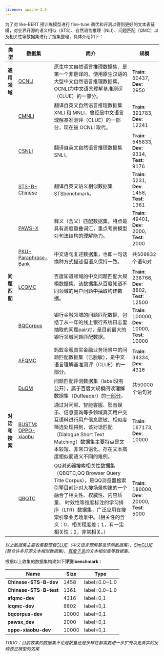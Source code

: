 ```yaml
---
license: apache-2.0
---
```


为了对 like-BERT 预训练模型进行 fine-tune 调优和评测以得到更好的文本表征模，对业界开源的语义相似（STS）、自然语言推理（NLI）、问题匹配（QMC）以及相关性等数据集进行了搜集整理，具体介绍如下：

| 类型           | 数据集                                                       | 简介                                                         | 规模                                               |
| -------------- | ------------------------------------------------------------ | ------------------------------------------------------------ | -------------------------------------------------- |
| **通用领域**   | [OCNLI](https://www.cluebenchmarks.com/introduce.html)       | 原生中文自然语言推理数据集，是第一个非翻译的、使用原生汉语的大型中文自然语言推理数据集。OCNLI为中文语言理解基准测评（CLUE）的一部分。 | **Train**:  50437, **Dev**: 2950                   |
|                | [CMNLI](https://github.com/pluto-junzeng/CNSD)               | 翻译自英文自然语言推理数据集 XNLI 和 MNLI，曾经是中文语言理解基准测评（CLUE）的一部分，现在被 OCNLI 取代。 | **Train**: 391783, **Dev**: 12241                  |
|                | [CSNLI](https://github.com/pluto-junzeng/CNSD)               | 翻译自英文自然语言推理数据集 SNLI。                          | **Train**: 545833, **Dev**: 9314, **Test**: 9176   |
|                | [STS-B-Chinese](https://github.com/pluto-junzeng/CNSD)       | 翻译自英文语义相似数据集 STSbenchmark。                      | **Train**: 5231, **Dev**: 1458, **Test**: 1361     |
|                | [PAWS-X](https://www.luge.ai/#/luge/dataDetail?id=16)        | 释义（含义）匹配数据集，特点是具有高度重叠词汇，重点考察模型对句法结构的理解能力。 | **Train**: 49401, **Dev**: 2000, **Test**: 2000    |
|                | [PKU-Paraphrase-Bank](https://github.com/pkucoli/PKU-Paraphrase-Bank/) | 中文语句复述数据集，也即一句话换种方式描述但语义保持一致。   | 共509832个语句对                                   |
| **问题匹配**   | [LCQMC](https://www.luge.ai/#/luge/dataDetail?id=14)         | 百度知道领域的中文问题匹配大规模数据集，该数据集从百度知道不同领域的用户问题中抽取构建数据。 | **Train**: 238766, **Dev**: 8802, **Test**: 12500  |
|                | [BQCorpus](https://www.luge.ai/#/luge/dataDetail?id=15)      | 银行金融领域的问题匹配数据，包括了从一年的线上银行系统日志里抽取的问题pair对，是目前最大的银行领域问题匹配数据。 | **Train**: 100000, **Dev**: 10000, **Test**: 10000 |
|                | [AFQMC](https://www.cluebenchmarks.com/introduce.html)       | 蚂蚁金服真实金融业务场景中的问题匹配数据集（已脱敏），是中文语言理解基准测评（CLUE）的一部分。 | **Train**: 34334, **Dev**: 4316                    |
|                | [DuQM](https://www.luge.ai/#/luge/dataDetail?id=27)          | 问题匹配评测数据集（label没有公开），属于百度大规模阅读理解数据集（DuReader）的[一部分](https://github.com/baidu/DuReader/tree/master/DuQM)。 | 共50000个语句对                                    |
| **对话和搜索** | [BUSTM: OPPO-xiaobu](https://www.luge.ai/#/luge/dataDetail?id=28) | 通过对闲聊、智能客服、影音娱乐、信息查询等多领域真实用户交互语料进行用户信息脱敏、相似度筛选处理得到，该对话匹配（Dialogue Short Text Matching）数据集主要特点是文本较短、非常口语化、存在文本高度相似而语义不同的难例。 | **Train**: 167173, **Dev**: 10000                  |
|                | [QBQTC](https://github.com/CLUEbenchmark/QBQTC)              | QQ浏览器搜索相关性数据集（QBQTC,QQ Browser Query Title Corpus），是QQ浏览器搜索引擎目前针对大搜场景构建的一个融合了相关性、权威性、内容质量、 时效性等维度标注的学习排序（LTR）数据集，广泛应用在搜索引擎业务场景中。（相关性的含义：0，相关程度差；1，有一定相关性；2，非常相关。） | **Train**: 180000, **Dev**: 20000, **Test**: 5000  |

*以上数据集主要收集整理自[CLUE](https://www.cluebenchmarks.com/introduce.html)（中文语言理解基准评测数据集）、[SimCLUE](https://github.com/CLUEbenchmark/SimCLUE) (整合许多开源文本相似数据集)、[百度千言](https://www.luge.ai/#/)的文本相似度等数据集。*

根据以上收集的数据集构建如下**评测 benchmark**：

| Name                   | Size  | Type          |
| ---------------------- | ----- | ------------- |
| **Chinese-STS-B-dev**  | 1458  | label=0.0~1.0 |
| **Chinese-STS-B-test** | 1361  | label=0.0~1.0 |
| **afqmc-dev**          | 4316  | label=0,1     |
| **lcqmc-dev**          | 8802  | label=0,1     |
| **bqcorpus-dev**       | 10000 | label=0,1     |
| **pawsx_dev**          | 2000  | label=0,1     |
| **oppo-xiaobu-dev**    | 10000 | label=0,1     |

*TODO：目前收集的数据集不论是数量还是多样性都需要进一步扩充以更真实的反映表征模型的效果*
